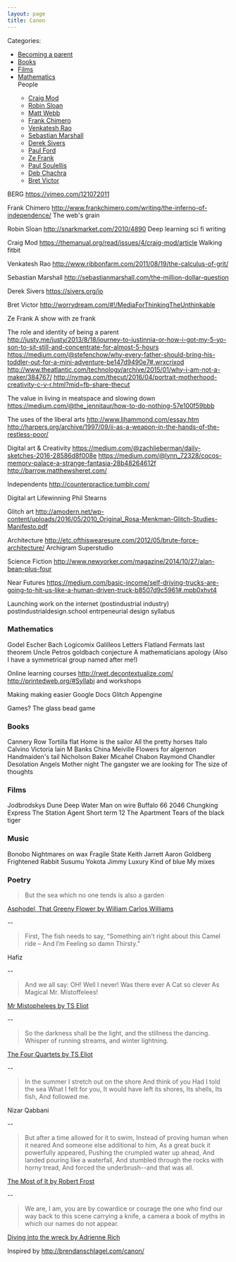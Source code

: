 ```yaml
---
layout: page
title: Canon
---
```


Categories:

<ul>
<li><a href="#parenting">Becoming a parent</a></li>
<li><a href="#books">Books</a></li>
<li><a href="#films">Films</a></li>
<li><a href="#maths">Mathematics</a></li>
People
<ul>
<li><a href="#craigmod">Craig Mod</a></li>
<li><a href="#robinsloan">Robin Sloan</a></li>
<li><a href="#mattwebb">Matt Webb</a></li>
<li><a href="#frankchimero">Frank Chimero</a></li>
<li><a href="#venkateshrao">Venkatesh Rao</a></li>
<li><a href="#sebastianmarshall">Sebastian Marshall</a></li>
<li><a href="#dereksivers">Derek Sivers</a></li>
<li><a href="#paulford">Paul Ford</a></li>
<li><a href="#zefrank">Ze Frank</a></li>
<li><a href="#paulsoulellis">Paul Soulellis</a></li>
<li><a href="#debchachra">Deb Chachra</a></li>
<li><a href="#bretvictor">Bret Victor</a></li>
</ul>
</ul>






BERG
https://vimeo.com/121072011


Frank Chimero
http://www.frankchimero.com/writing/the-inferno-of-independence/
The web's grain

Robin Sloan
http://snarkmarket.com/2010/4890
Deep learning sci fi writing

Craig Mod
https://themanual.org/read/issues/4/craig-mod/article
Walking fitbit

Venkatesh Rao
http://www.ribbonfarm.com/2011/08/19/the-calculus-of-grit/

Sebastian Marshall
http://sebastianmarshall.com/the-million-dollar-question

Derek Sivers
https://sivers.org/io

Bret Victor
http://worrydream.com/#!/MediaForThinkingTheUnthinkable

Ze Frank
A show with ze frank

The role and identity of being a parent
http://justy.me/justy/2013/8/18/journey-to-justinnia-or-how-i-got-my-5-yo-son-to-sit-still-and-concentrate-for-almost-5-hours
https://medium.com/@stefenchow/why-every-father-should-bring-his-toddler-out-for-a-mini-adventure-be147d9490e7#.wrxcrixod
http://www.theatlantic.com/technology/archive/2015/01/why-i-am-not-a-maker/384767/
http://nymag.com/thecut/2016/04/portrait-motherhood-creativity-c-v-r.html?mid=fb-share-thecut

The value in living in meatspace and slowing down
https://medium.com/@the_jennitaur/how-to-do-nothing-57e100f59bbb

The uses of the liberal arts
http://www.ljhammond.com/essay.htm
http://harpers.org/archive/1997/09/ii-as-a-weapon-in-the-hands-of-the-restless-poor/

Digital art & Creativity
https://medium.com/@zachlieberman/daily-sketches-2016-28586d8f008e
https://medium.com/@lynn_72328/cocos-memory-palace-a-strange-fantasia-28b48264612f
http://barrow.matthewsheret.com/

Independents
http://counterpractice.tumblr.com/

Digital art
Lifewinning
Phil Stearns

Glitch art
http://amodern.net/wp-content/uploads/2016/05/2010_Original_Rosa-Menkman-Glitch-Studies-Manifesto.pdf

Architecture
http://etc.ofthiswearesure.com/2012/05/brute-force-architecture/
Archigram
Superstudio


Science Fiction
http://www.newyorker.com/magazine/2014/10/27/alan-bean-plus-four

Near Futures
https://medium.com/basic-income/self-driving-trucks-are-going-to-hit-us-like-a-human-driven-truck-b8507d9c5961#.mpb0xhvt4

Launching work on the internet (postindustrial industry)
postindustrialdesign.school
entrpeneurial design syllabus

<h3 id="maths">Mathematics</h3>
Godel Escher Bach
Logicomix
Galilleos Letters
Flatland
Fermats last theorem
Uncle Petros goldbach conjecture
A mathematicians apology
(Also I have a symmetrical group named after me!)


Online learning courses
http://rwet.decontextualize.com/
http://printedweb.org/#Syllabi and workshops

Making making easier
Google Docs
Glitch
Appengine


Games?
The glass bead game

<h3 id="books">Books</h3>
Cannery Row
Tortilla flat
Home is the sailor
All the pretty horses
Italo Calvino
Victoria
Iain M Banks
China Meiville
Flowers for algernon
Handmaiden's tail
Nicholson Baker
Micahel Chabon
Raymond Chandler
Desolation Angels
Mother night
The gangster we are looking for
The size of thoughts

<h3 id="films">Films</h3>
Jodbrodskys Dune
Deep Water
Man on wire
Buffalo 66
2046
Chungking Express
The Station Agent
Short term 12
The Apartment
Tears of the black tiger

<h3 id="music">Music</h3>
Bonobo
Nightmares on wax
Fragile State
Keith Jarrett
Aaron Goldberg
Frightened Rabbit
Susumu Yokota
Jimmy Luxury
Kind of blue
My mixes

<h3 id="poetry">Poetry</h3>

>But the sea
which no one tends
is also a garden

[Asphodel, That Greeny Flower by William Carlos Williams](http://www.poets.org/poetsorg/poem/asphodel-greeny-flower-excerpt)

--

>First, The fish needs to say, “Something ain’t right about this Camel ride – And I’m Feeling so damn Thirsty.”

Hafiz

--

>And we all say: OH!
Well I never!
Was there ever
A Cat so clever
As Magical Mr. Mistoffelees!

[Mr Mistophelees by TS Eliot](http://famouspoetsandpoems.com/poets/t__s__eliot/poems/15147)

--

>So the darkness shall be the light, and the stillness the dancing.
Whisper of running streams, and winter lightning.

[The Four Quartets by TS Eliot](http://www.coldbacon.com/poems/fq.html)

--

>In the summer
I stretch out on the shore
And think of you
Had I told the sea
What I felt for you,
It would have left its shores,
Its shells,
Its fish,
And followed me.
 
Nizar Qabbani

--

>But after a time allowed for it to swim,
Instead of proving human when it neared
And someone else additional to him,
As a great buck it powerfully appeared,
Pushing the crumpled water up ahead,
And landed pouring like a waterfall,
And stumbled through the rocks with horny tread,
And forced the underbrush--and that was all.

[The Most of It by Robert Frost](http://genius.com/Robert-frost-the-most-of-it-annotated)

--

>We are, I am, you are
by cowardice or courage
the one who find our way
back to this scene
carrying a knife, a camera
a book of myths
in which
our names do not appear.

[Diving into the wreck by Adrienne Rich](http://www.poets.org/poetsorg/poem/diving-wreck)


Inspired by http://brendanschlagel.com/canon/

<script>
	
$('p').each(function(){
  var text =$(this).html();
  var text = text.split("\n").join("<br />") 
  $(this).html(text);
});

</script>